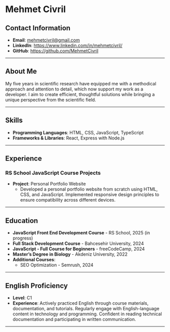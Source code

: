 # Mehmet Civril

## Contact Information
- **Email**: mehmetcivril@gmail.com
- **LinkedIn**: https://www.linkedin.com/in/mehmetcivril/
- **GitHub**: https://github.com/MehmetCivril

---

## About Me
My five years in scientific research have equipped me with a methodical approach and attention to detail, which now support my work as a developer. I aim to create efficient, thoughtful solutions while bringing a unique perspective from the scientific field.

---

## Skills
- **Programming Languages**: HTML, CSS, JavaScript, TypeScript
- **Frameworks & Libraries**: React, Express with Node.js
  
---


## Experience
### RS School JavaScript Course Projects
- **Project**: Personal Portfolio Website
  - Developed a personal portfolio website from scratch using HTML, CSS, and JavaScript. Implemented responsive design principles to ensure compatibility across different devices.


---

## Education
- **JavaScript Front End Development Course** - RS School, 2025 (in progress)
- **Full Stack Development Course** - Bahcesehir University, 2024
- **JavaScript - Full Course for Beginners** - freeCodeCamp, 2024
- **Master’s Degree in Biology** - Akdeniz University, 2022
- **Additional Courses**:
  - SEO Optimization - Semrush, 2024

---

## English Proficiency
- **Level**: C1
- **Experience**: Actively practiced English through course materials, documentation, and tutorials. Regularly engage with English-language content in technology and programming. Confident in reading technical documentation and participating in written communication.

---
